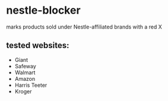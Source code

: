 # nestle-blocker

marks products sold under Nestle-affiliated brands with a red X

## tested websites:

- Giant
- Safeway
- Walmart
- Amazon
- Harris Teeter
- Kroger
